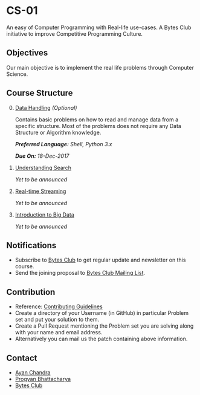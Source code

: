 #  CS-01

An easy of Computer Programming with Real-life use-cases.
A Bytes Club initiative to improve Competitive Programming Culture.

## Objectives
   Our main objective is to implement the real life problems through Computer Science.

## Course Structure
   0. [Data Handling](pset0/) _(Optional)_

      Contains basic problems on how to read and manage data from a specific structure.
      Most of the problems does not require any Data Structure or Algorithm knowledge.

      _**Preferred Language:** Shell, Python 3.x_

      _**Due On:** 18-Dec-2017_

   1. [Understanding Search](pset1/)

      _Yet to be announced_

   2. [Real-time Streaming](pset2/)

      _Yet to be announced_

   3. [Introduction to Big Data](pset3/)

      _Yet to be announced_

## Notifications
   * Subscribe to [Bytes Club](https://groups.google.com/forum/#!forum/bytes-club) to get regular update and newsletter on this course.
   * Send the joining proposal to [Bytes Club Mailing List](mailto:bytes-club@googlegroups.com).

## Contribution
   * Reference: [Contributing Guidelines](.github/CONTRIBUTING.md)
   * Create a directory of your Username (in GitHub) in particular Problem set and put your solution to them.
   * Create a Pull Request mentioning the Problem set you are solving along with your name and email address.
   * Alternatively you can mail us the patch containing above information.

## Contact
   * [Ayan Chandra](https://ayanc18.github.io/)
   * [Progyan Bhattacharya](http://codeprogyan.me)
   * [Bytes Club](https://bytesclub.github.io)
